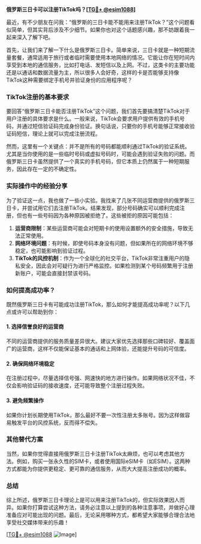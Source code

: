 **俄罗斯三日卡可以注册TikTok吗？[[TG💪+ @esim1088](https://t.me/s/esim1088)]**

最近，有不少朋友在问我：“俄罗斯的三日卡能不能用来注册TikTok？”这个问题看似简单，但其实背后涉及不少细节。如果你也对这个话题感兴趣，那不妨跟着我一起来深入了解下吧。

首先，让我们来了解一下什么是俄罗斯三日卡。简单来说，三日卡就是一种短期流量套餐，通常适用于旅行或者临时需要使用本地网络的情况。它能让你在短时间内享受到本地的通信服务，比如打电话、发短信以及上网。不过，这类卡的主要功能还是以通话和数据流量为主，所以很多人会好奇，这样的卡是否能够支持像TikTok这种需要绑定手机号并验证身份的应用程序呢？

### TikTok注册的基本要求

要回答“俄罗斯三日卡能否注册TikTok”这个问题，我们首先要搞清楚TikTok对于用户注册的具体要求是什么。一般来说，TikTok会要求用户提供有效的手机号码，并通过短信验证码完成身份验证。换句话说，只要你的手机号能够正常接收验证码短信，理论上就可以完成注册流程。

然而，这里有一个关键点：并不是所有的号码都能顺利通过TikTok的验证系统。尤其是当你使用的是一些临时号码或虚拟号码时，可能会遇到验证失败的问题。而俄罗斯三日卡虽然提供了一个真实的手机号码，但它本质上仍然属于一种短期服务，因此存在一定的不确定性。

### 实际操作中的经验分享

为了验证这一点，我也做了一些小实验。我找来了几张不同运营商提供的俄罗斯三日卡，并尝试用它们去注册TikTok。结果发现，部分号码确实可以顺利完成注册，但也有一些号码因为各种原因被拒绝了。这些被拒的原因可能包括：

1. **运营商限制**：某些运营商可能会对短期卡的使用设置额外的安全措施，导致无法正常使用。
2. **网络环境问题**：有时候，即使号码本身没有问题，但如果所在的网络环境不够稳定，也可能影响到验证过程。
3. **TikTok的风控机制**：作为一个全球化的社交平台，TikTok非常注重用户的隐私安全，因此会对可疑行为进行严格监控。如果检测到某个号码频繁用于注册新账户，可能会直接封禁该号码。

### 如何提高成功率？

既然俄罗斯三日卡有可能成功注册TikTok，那么如何才能提高成功率呢？以下几点或许可以帮助到你：

#### 1. 选择信誉良好的运营商
不同的运营商提供的服务质量差异很大。建议大家优先选择那些口碑较好、覆盖面广的运营商，这样不仅能保证基本的通话和上网体验，还能提升号码的可信度。

#### 2. 确保网络环境稳定
在注册过程中，尽量选择信号强、网速快的地方进行操作。如果网络状况不佳，不仅会影响验证码的接收速度，还可能导致整个注册过程失败。

#### 3. 避免频繁操作
如果你计划长期使用TikTok，那么最好不要一次性注册太多账号。因为这样做容易触发平台的风控系统，反而得不偿失。

### 其他替代方案

当然，如果你觉得直接用俄罗斯三日卡注册TikTok太麻烦，也可以考虑其他方法。例如，购买一张永久性的SIM卡，或者使用国际eSIM卡（如ESIM）。这两种方式都能为你提供更稳定、更可靠的通信服务，从而大大提高注册成功的概率。

### 总结

综上所述，俄罗斯三日卡理论上是可以用来注册TikTok的，但实际效果因人而异。如果你打算尝试这种方法，请务必注意以上提到的各种注意事项，并做好心理准备应对可能出现的问题。最后，无论采用哪种方式，都希望大家能够合理合法地享受社交媒体带来的乐趣！

[[TG💪+ @esim1088](https://t.me/s/esim1088) ![Image](https://i.postimg.cc/4NQfJmqS/Snipaste-2025-05-13-00-14-12.png)]